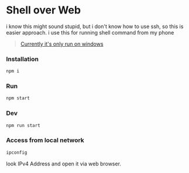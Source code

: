 # Shell over Web

i know this might sound stupid, but i don't know how to use ssh, so this is easier approach.
i use this for running shell command from my phone

> [Currently it's only run on windows](index.js:18)

### Installation

```bash
npm i
```

### Run

```bash
npm start
```

### Dev

```bash
npm run start
```

### Access from local network

```powershell
ipconfig
```

look IPv4 Address and open it via web browser.